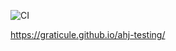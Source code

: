 ![CI](https://github.com/graticule/ahj-testing/actions/workflows/web.yml/badge.svg)

https://graticule.github.io/ahj-testing/